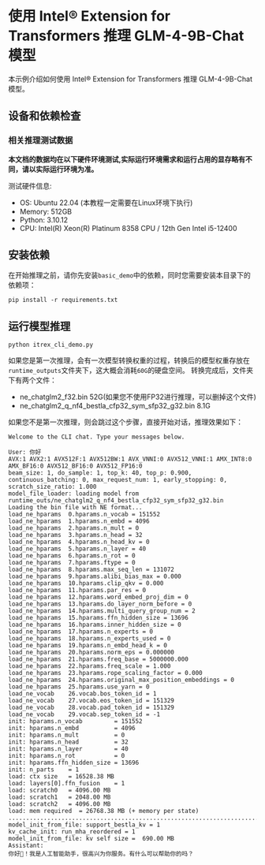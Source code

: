 # 使用 Intel® Extension for Transformers 推理 GLM-4-9B-Chat 模型

本示例介绍如何使用 Intel® Extension for Transformers 推理 GLM-4-9B-Chat 模型。

## 设备和依赖检查

### 相关推理测试数据

**本文档的数据均在以下硬件环境测试,实际运行环境需求和运行占用的显存略有不同，请以实际运行环境为准。**

测试硬件信息:

+ OS: Ubuntu 22.04 (本教程一定需要在Linux环境下执行)
+ Memory: 512GB 
+ Python: 3.10.12 
+ CPU: Intel(R) Xeon(R) Platinum 8358 CPU / 12th Gen Intel i5-12400

## 安装依赖

在开始推理之前，请你先安装`basic_demo`中的依赖，同时您需要安装本目录下的依赖项：
```shell
pip install -r requirements.txt
```

## 运行模型推理

```shell
python itrex_cli_demo.py
```

如果您是第一次推理，会有一次模型转换权重的过程，转换后的模型权重存放在`runtime_outputs`文件夹下，这大概会消耗`60G`的硬盘空间。
转换完成后，文件夹下有两个文件：
+ ne_chatglm2_f32.bin 52G(如果您不使用FP32进行推理，可以删掉这个文件)
+ ne_chatglm2_q_nf4_bestla_cfp32_sym_sfp32_g32.bin 8.1G

如果您不是第一次推理，则会跳过这个步骤，直接开始对话，推理效果如下：
```shell
Welcome to the CLI chat. Type your messages below.

User: 你好
AVX:1 AVX2:1 AVX512F:1 AVX512BW:1 AVX_VNNI:0 AVX512_VNNI:1 AMX_INT8:0 AMX_BF16:0 AVX512_BF16:0 AVX512_FP16:0
beam_size: 1, do_sample: 1, top_k: 40, top_p: 0.900, continuous_batching: 0, max_request_num: 1, early_stopping: 0, scratch_size_ratio: 1.000
model_file_loader: loading model from runtime_outs/ne_chatglm2_q_nf4_bestla_cfp32_sym_sfp32_g32.bin
Loading the bin file with NE format...
load_ne_hparams  0.hparams.n_vocab = 151552                        
load_ne_hparams  1.hparams.n_embd = 4096                          
load_ne_hparams  2.hparams.n_mult = 0                             
load_ne_hparams  3.hparams.n_head = 32                            
load_ne_hparams  4.hparams.n_head_kv = 0                             
load_ne_hparams  5.hparams.n_layer = 40                            
load_ne_hparams  6.hparams.n_rot = 0                             
load_ne_hparams  7.hparams.ftype = 0                             
load_ne_hparams  8.hparams.max_seq_len = 131072                        
load_ne_hparams  9.hparams.alibi_bias_max = 0.000                         
load_ne_hparams  10.hparams.clip_qkv = 0.000                         
load_ne_hparams  11.hparams.par_res = 0                             
load_ne_hparams  12.hparams.word_embed_proj_dim = 0                             
load_ne_hparams  13.hparams.do_layer_norm_before = 0                             
load_ne_hparams  14.hparams.multi_query_group_num = 2                             
load_ne_hparams  15.hparams.ffn_hidden_size = 13696                         
load_ne_hparams  16.hparams.inner_hidden_size = 0                             
load_ne_hparams  17.hparams.n_experts = 0                             
load_ne_hparams  18.hparams.n_experts_used = 0                             
load_ne_hparams  19.hparams.n_embd_head_k = 0                             
load_ne_hparams  20.hparams.norm_eps = 0.000000                      
load_ne_hparams  21.hparams.freq_base = 5000000.000                   
load_ne_hparams  22.hparams.freq_scale = 1.000                         
load_ne_hparams  23.hparams.rope_scaling_factor = 0.000                         
load_ne_hparams  24.hparams.original_max_position_embeddings = 0                             
load_ne_hparams  25.hparams.use_yarn = 0                             
load_ne_vocab    26.vocab.bos_token_id = 1                             
load_ne_vocab    27.vocab.eos_token_id = 151329                        
load_ne_vocab    28.vocab.pad_token_id = 151329                        
load_ne_vocab    29.vocab.sep_token_id = -1                            
init: hparams.n_vocab         = 151552
init: hparams.n_embd          = 4096
init: hparams.n_mult          = 0
init: hparams.n_head          = 32
init: hparams.n_layer         = 40
init: hparams.n_rot           = 0
init: hparams.ffn_hidden_size = 13696
init: n_parts    = 1
load: ctx size   = 16528.38 MB
load: layers[0].ffn_fusion    = 1
load: scratch0   = 4096.00 MB
load: scratch1   = 2048.00 MB
load: scratch2   = 4096.00 MB
load: mem required  = 26768.38 MB (+ memory per state)
.............................................................................................
model_init_from_file: support_bestla_kv = 1
kv_cache_init: run_mha_reordered = 1
model_init_from_file: kv self size =  690.00 MB
Assistant:
你好👋！我是人工智能助手，很高兴为你服务。有什么可以帮助你的吗？
```
